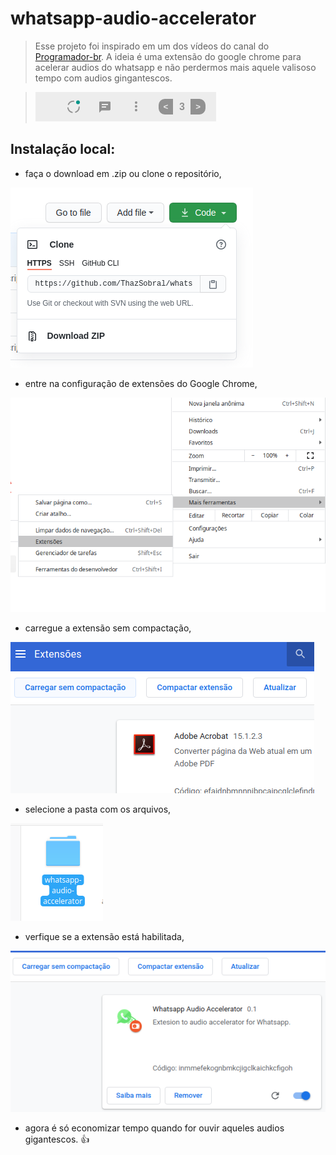 # whatsapp-audio-accelerator
> Esse projeto foi inspirado em um dos vídeos do canal do [Programador-br](https://www.youtube.com/channel/UCrdgeUeCll2QKmqmihIgKBQ). A ideia é uma extensão do google chrome para acelerar audios do whatsapp e não perdermos mais aquele valisoso tempo com audios gingantescos.

> <img src="./images/extension-print.png" alt="print da extensão">

## Instalação local:

- faça o download em .zip ou clone o repositório,

<img src="./images/step1.png" alt="print da extensão">

- entre na configuração de extensões do Google Chrome,

<img src="./images/step2.png" alt="print da extensão">

- carregue a extensão sem compactação,

<img src="./images/step3.png" alt="print da extensão">

- selecione a pasta com os arquivos,

<img src="./images/step4.png" alt="print da extensão">

- verfique se a extensão está habilitada,

<img src="./images/step5.png" alt="print da extensão">

- agora é só economizar tempo quando for ouvir aqueles audios gigantescos. :thumbsup:
